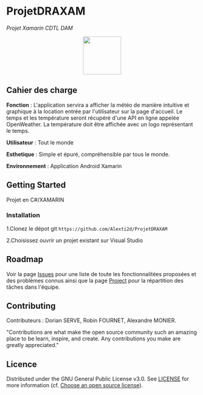 # ProjetDRAXAM
<i>Projet Xamarin CDTL DAM</i>

<p align="center">
<img width="100" src="https://images-na.ssl-images-amazon.com/images/I/61nuuPxUvaL.png">
  </p>

## Cahier des charge 

<b>Fonction</b> : L'application servira a afficher la météo de manière intuitive et graphique à la location entrée par l'utilisateur sur la page d'accueil.
Le temps et les température seront récupéré d'une API en ligne appelée OpenWeather.
La température doit être affichée avec un logo représentant le temps.

<b>Utilisateur</b> : Tout le monde

<b>Esthetique</b> : Simple et épuré, compréhensible par tous le monde.

<b>Environnement</b> : Application Android Xamarin


## Getting Started

Projet en C#/XAMARIN

### Installation
1.Clonez le dépot git ```https://github.com/Alexti2d/ProjetDRAXAM```

2.Choisissez ouvrir un projet existant sur Visual Studio

## Roadmap
Voir la page [Issues](https://github.com/Alexti2d/ProjetDRAXAM/issues) pour une liste de toute les fonctionnalitées proposées et des problèmes connus ainsi que la page 
[Project](https://github.com/Alexti2d/ProjetDRAXAM/projects/1) pour la répartition des tâches dans l'équipe.

## Contributing
Contributeurs : Dorian SERVE, Robin FOURNET, Alexandre MONIER.

"Contributions are what make the open source community such an amazing place to be learn, inspire, and create. Any contributions you make are greatly appreciated."

## Licence
Distributed under the GNU General Public License v3.0. See [LICENSE]() for more information (cf. [Choose an open source license](https://choosealicense.com/)).
